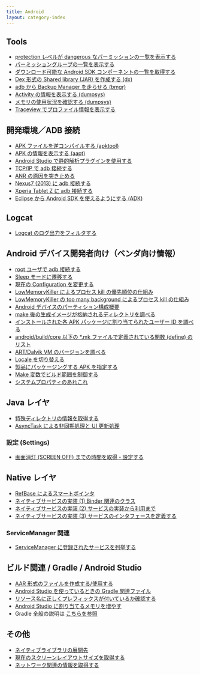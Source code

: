 ```yaml
---
title: Android
layout: category-index
---
```


Tools
----
* [protection レベルが dangerous なパーミッションの一覧を表示する](dangerous-permissions.html)
* [パーミッショングループの一覧を表示する](permission-groups.html)
* [ダウンロード可能な Android SDK コンポーネントの一覧を取得する](list-sdk.html)
* [Dex 形式の Shared library (JAR) を作成する (dx)](create-dex-jar.html)
* [adb から Backup Manager を走らせる (bmgr)](backup-manager.html)
* [Activity の情報を表示する (dumpsys)](dumpsys-activity.html)
* [メモリの使用状況を確認する (dumpsys)](dumpsys-meminfo.html)
* [Traceview でプロファイル情報を表示する](tools/traceview.html)

開発環境／ADB 接続
----
* [APK ファイルを逆コンパイルする (apktool)](decompile-apk.html)
* [APK の情報を表示する (aapt)](aapt.html)
* [Android Studio で静的解析プラグインを使用する](androidstudio-static-analysis.html)
* [TCP/IP で adb 接続する](connect-adb-with-tcpip.html)
* [ANR の原因を突き止める](analyze-anr.html)
* [Nexus7 (2013) に adb 接続する](connect-adb-to-nexus.html)
* [Xperia Tablet Z に adb 接続する](connect-adb-to-xperia-tablet-z.html)
* [Eclipse から Android SDK を使えるようにする (ADK)](install-adk.html)

Logcat
----
* [Logcat のログ出力をフィルタする](filter-logcat.html)

Android デバイス開発者向け（ベンダ向け情報）
----
* [root ユーザで adb 接続する](adb-with-root.html)
* [Sleep モードに遷移する](go-to-sleep.html)
* [現在の Configuration を変更する](change-configuration.html)
* [LowMemoryKiller によるプロセス kill の優先順位の仕組み](low-memory-killer1.html)
* [LowMemoryKiller の too many background によるプロセス kill の仕組み](low-memory-killer2.html)
* [Android デバイスのパーティション構成概要](partitions.html)
* [make 後の生成イメージが格納されるディレクトリを調べる](product-out-dir.html)
* [インストールされた各 APK パッケージに割り当てられたユーザー ID を調べる](check-user-id.html)
* [android/build/core 以下の *.mk ファイルで定義されている関数 (define) のリスト](defines-in-makefile.html)
* [ART/Dalvik VM のバージョンを調べる](dalvik-version.html)
* [Locale を切り替える](change-locale.html)
* [製品にパッケージングする APK を指定する](vendor/package-apks.html)
* [Make 変数でビルド範囲を制御する](vendor/control-build-target.html)
* [システムプロパティのあれこれ](vendor/system-property.html)


Java レイヤ
----
* [特殊ディレクトリの情報を取得する](special-dir-info.html)
* [AsyncTask による非同期処理と UI 更新処理](async-task.html)

### 設定 (Settings)
* [画面消灯 (SCREEN OFF) までの時間を取得・設定する](settings/screen-off-timeout.html)

Native レイヤ
----
* [RefBase によるスマートポインタ](refbase-smart-pointer.html)
* [ネイティブサービスの実装 (1) Binder 関連のクラス](native-service1.html)
* [ネイティブサービスの実装 (2) サービスの実装から利用まで](native-service2.html)
* [ネイティブサービスの実装 (3) サービスのインタフェースを定義する](native-service3.html)

### ServiceManager 関連
* [ServiceManager に登録されたサービスを列挙する](list-services.html)

ビルド関連 / Gradle / Android Studio
----
* [AAR 形式のファイルを作成する/使用する](create-and-import-aar.html)
* [Android Studio を使っているときの Gradle 関連ファイル](gradle-related-files.html)
* [リソース名に正しくプレフィックスが付いているか確認する](resource-prefix.html)
* [Android Studio に割り当てるメモリを増やす](studio/increase-memory.html)
* Gradle 全般の説明は [こちらを参照](../gradle/)

その他
----
* [ネイティブライブラリの展開先](install-path-of-native-libs.html)
* [現在のスクリーンレイアウトサイズを取得する](screen-layout-size.html)
* [ネットワーク関連の情報を取得する](network-info.html)

